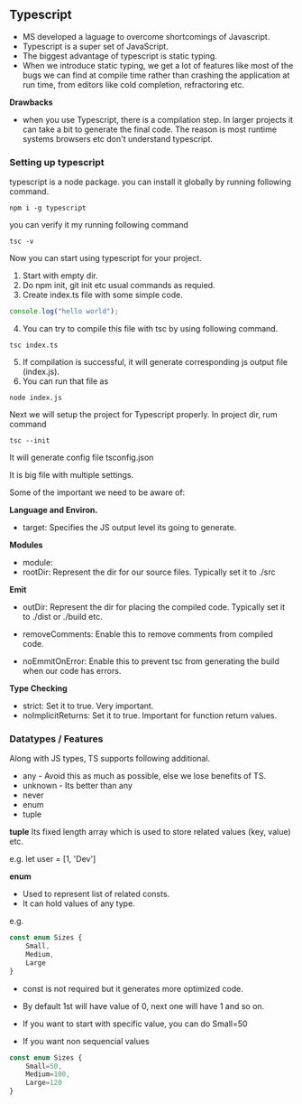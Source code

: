 ## Typescript

- MS developed a laguage to overcome shortcomings of Javascript.
- Typescript is a super set of JavaScript.
- The biggest advantage of typescript is static typing.
- When we introduce static typing, we get a lot of features like most of the bugs we can find at compile time rather than crashing the application at run time, from editors like cold completion, refractoring etc.

**Drawbacks**

- when you use Typescript, there is a compilation step. In larger projects it can take a bit to generate the final code. The reason is most runtime systems browsers etc don't understand typescript.

### Setting up typescript

typescript is a node package. you can install it globally by running following command.

```
npm i -g typescript
```

you can verify it my running following command

```
tsc -v
```

Now you can start using typescript for your project.

1. Start with empty dir.
2. Do npm init, git init etc usual commands as requied.
3. Create index.ts file with some simple code.

```js
console.log("hello world");

```
4. You can try to compile this file with tsc by using following command.
```
tsc index.ts
```

5. If compilation is successful, it will generate corresponding js output file (index.js).
6. You can run that file as
```
node index.js
```

Next we will setup the project for Typescript properly. In project dir, rum command

```
tsc --init
```

It will generate config file tsconfig.json

It is big file with multiple settings.

Some of the important we need to be aware of:

**Language and Environ.**
- target: Specifies the JS output level its going to generate.


**Modules**

- module: 
- rootDir: Represent the dir for our source files. Typically set it to ./src


**Emit**

- outDir: Represent the dir for placing the compiled code. Typically set it to ./dist or ./build etc.

- removeComments: Enable this to remove comments from compiled code.

- noEmmitOnError: Enable this to prevent tsc from generating the build when our code has errors.


**Type Checking**

- strict: Set it to true. Very important.
- noImplicitReturns: Set it to true. Important for function return values.

### Datatypes / Features

Along with JS types, TS supports following additional.

- any - Avoid this as much as possible, else we lose benefits of TS.
- unknown - Its better than any
- never
- enum
- tuple

**tuple**
Its fixed length array which is used to store related values (key, value) etc.

e.g.
let user = [1, 'Dev']


**enum**
- Used to represent list of related consts.
- It can hold values of any type.

e.g.

```js
const enum Sizes {
	Small,
	Medium,
	Large
}
```
- const is not required but it generates more optimized code.
- By default 1st will have value of 0, next one will have 1 and so on.

- If you want to start with specific value, you can do
Small=50

- If you want non sequencial values

```js
const enum Sizes {
	Small=50,
	Medium=100,
	Large=120
}
```
